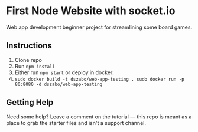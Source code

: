 # First Node Website with socket.io
Web app development beginner project for streamlining some board games.



## Instructions
1. Clone repo
2. Run `npm install`
3. Either run `npm start` or deploy in docker:
4. `sudo docker build -t dszabo/web-app-testing .
    sudo docker run -p 80:8080 -d dszabo/web-app-testing`

## Getting Help

Need some help? Leave a comment on the tutorial — this repo is meant as a place to grab the starter files and isn't a support channel.



